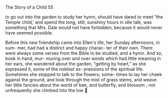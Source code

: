 The Story of a Child 55

to go out into the garden to study her
hymn, should have dared to meet “the
Temple child,’ and spend the long, still,
sunshiny hours in idle talk, was something
that Mrs. Dale would not have forbidden,
because it would never have seemed
possible.

Before this new friendship came into
Ellen's life, her Sunday afternoons, in sum-
mer, had had a distinct and happy charac-
ter of their own. There were always some
verses from the Bible to be studied, and
a hymn. And so, book in hand, mur-
muring over and over words which had
little meaning in her ears, she wandered
about the garden, “getting by heart,” as
she expressed it, some of the noblest ex-
pressions of the spiritual life. Sometimes
she stopped to talk to the flowers; some-
times to lay her cheek against the ground,
and look through the mist of grass stems,
and weave her little fancies about the
world of bee, and butterfly, and blossom ;
not unfrequently she climbed into the low

